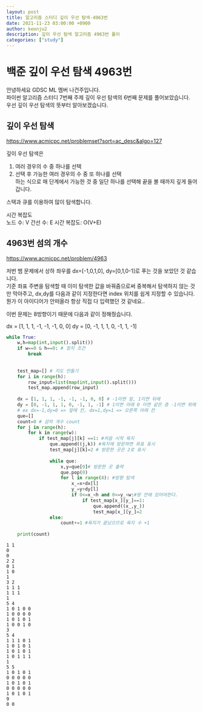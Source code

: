 ```yaml
---
layout: post
title: 알고리즘 스터디 깊이 우선 탐색-4963번
date: 2021-11-23 03:00:00 +0900
author: keonju2
description: 깊이 우선 탐색 알고리즘 4963번 풀이
categories: ["study"]
---
```


# 백준 깊이 우선 탐색 4963번  

안녕하세요 GDSC ML 멤버 나건주입니다.  
파이썬 알고리즘 스터디 7번째 주제 깊이 우선 탐색의 6번째 문제를 풀어보았습니다.  
우선 깊이 우선 탐색의 뜻부터 알아보겠습니다.  

## 깊이 우선 탐색

<https://www.acmicpc.net/problemset?sort=ac_desc&algo=127>

깊이 우선 탐색은  
1) 여러 경우의 수 중 하나를 선택  
2) 선택 후 가능한 여러 경우의 수 중 또 하나를 선택  
하는 식으로 매 단계에서 가능한 것 중 일단 하나를 선택해 끝을 볼 때까지 깊게 들어갑니다.  

스택과 큐를 이용하여 많이 탐색합니다.  

시간 복잡도  
노드 수: V
간선 수: E
시간 복잡도: O(V+E)  



## 4963번 섬의 개수

<https://www.acmicpc.net/problem/4963>  

저번 뱀 문제에서 상하 좌우를 dx=[-1,0,1,0], dy=[0,1,0-1]로 푸는 것을 보았던 것 같습니다.  
기준 좌표 주변을 탐색할 때 이미 탐색한 값을 바꿔줌으로써 중복해서 탐색하지 않는 것만 막아주고, dx,dy를 다음과 같이 지정한다면 index 위치를 쉽게 지정할 수 있습니다.  
뭔가 이 아이디어가 안떠올라 항상 직접 다 입력했던 것 같네요..  

이번 문제는 8방향이기 때문에 다음과 같이 정해줬습니다.  

dx = [1, 1, 1, -1, -1, -1, 0, 0]
dy = [0, -1, 1, 1, 0, -1, 1, -1]



```python
while True:
    w,h=map(int,input().split())
    if w==0 & h==0: # 정지 조건
        break
    
    
    test_map=[] # 지도 만들기
    for i in range(h):
        row_input=list(map(int,input().split()))
        test_map.append(row_input)
    
    dx = [1, 1, 1, -1, -1, -1, 0, 0] # -1이면 앞, 1이면 뒤에 
    dy = [0, -1, 1, 1, 0, -1, 1, -1] # 1이면 아래 0 이면 같은 층 -1이면 위에 층 (중복해서 계산하지 않도록 2로 바꿔주기)
    # ex dx=-1,dy=0 => 앞에 칸, dx=1,dy=1 => 오른쪽 아래 칸
    que=[]
    count=0 # 섬의 개수 count
    for j in range(h):
        for k in range(w):
            if test_map[j][k] ==1: #처음 시작 육지
                que.append((j,k)) #육지에 방문하면 좌표 표시
                test_map[j][k]=2 # 방문한 곳은 2로 표시
                
                while que:
                    x,y=que[0]# 방문한 곳 출력
                    que.pop(0)
                    for l in range(8): #방향 탐색
                        x_=x+dx[l]
                        y_=y+dy[l]
                        if 0<=x_<h and 0<=y_<w:#땅 안에 있어야한다.
                            if test_map[x_][y_]==1:
                                que.append((x_,y_))
                                test_map[x_][y_]=2
                else:
                    count+=1 #육지가 끝났으므로 육지 수 +1
                    
    print(count)
```

    1 1
    0
    0
    2 2
    0 1
    1 0
    1
    3 2
    1 1 1
    1 1 1
    1
    5 4
    1 0 1 0 0
    1 0 0 0 0
    1 0 1 0 1
    1 0 0 1 0
    3
    5 4
    1 1 1 0 1
    1 0 1 0 1
    1 0 1 0 1
    1 0 1 1 1
    1
    5 5
    1 0 1 0 1
    0 0 0 0 0
    1 0 1 0 1
    0 0 0 0 0
    1 0 1 0 1
    9
    0 0